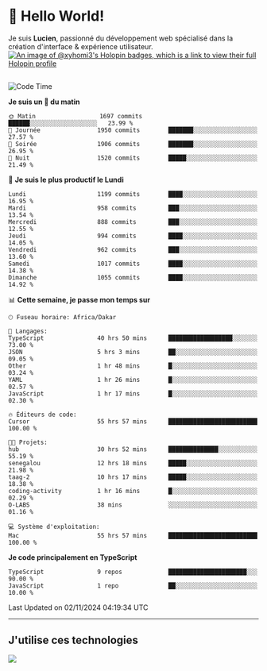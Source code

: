 # 👋 Hello World!

Je suis **Lucien**, passionné du développement web spécialisé dans la création d'interface & expérience utilisateur.
[![An image of @xyhomi3's Holopin badges, which is a link to view their full Holopin profile](https://holopin.me/xyhomi3)](https://holopin.io/@xyhomi3)

##

<!--START_SECTION:waka-->
![Code Time](http://img.shields.io/badge/Code%20Time-2%2C452%20hrs%2034%20mins-blue)

**Je suis un 🐤 du matin** 

```text
🌞 Matin                  1697 commits        ██████░░░░░░░░░░░░░░░░░░░   23.99 % 
🌆 Journée                1950 commits        ███████░░░░░░░░░░░░░░░░░░   27.57 % 
🌃 Soirée                 1906 commits        ███████░░░░░░░░░░░░░░░░░░   26.95 % 
🌙 Nuit                   1520 commits        █████░░░░░░░░░░░░░░░░░░░░   21.49 % 
```
📅 **Je suis le plus productif le Lundi** 

```text
Lundi                    1199 commits        ████░░░░░░░░░░░░░░░░░░░░░   16.95 % 
Mardi                    958 commits         ███░░░░░░░░░░░░░░░░░░░░░░   13.54 % 
Mercredi                 888 commits         ███░░░░░░░░░░░░░░░░░░░░░░   12.55 % 
Jeudi                    994 commits         ████░░░░░░░░░░░░░░░░░░░░░   14.05 % 
Vendredi                 962 commits         ███░░░░░░░░░░░░░░░░░░░░░░   13.60 % 
Samedi                   1017 commits        ████░░░░░░░░░░░░░░░░░░░░░   14.38 % 
Dimanche                 1055 commits        ████░░░░░░░░░░░░░░░░░░░░░   14.92 % 
```


📊 **Cette semaine, je passe mon temps sur** 

```text
🕑︎ Fuseau horaire: Africa/Dakar

💬 Langages: 
TypeScript               40 hrs 50 mins      ██████████████████░░░░░░░   73.00 % 
JSON                     5 hrs 3 mins        ██░░░░░░░░░░░░░░░░░░░░░░░   09.05 % 
Other                    1 hr 48 mins        █░░░░░░░░░░░░░░░░░░░░░░░░   03.24 % 
YAML                     1 hr 26 mins        █░░░░░░░░░░░░░░░░░░░░░░░░   02.57 % 
JavaScript               1 hr 17 mins        █░░░░░░░░░░░░░░░░░░░░░░░░   02.30 % 

🔥 Éditeurs de code: 
Cursor                   55 hrs 57 mins      █████████████████████████   100.00 % 

🐱‍💻 Projets: 
hub                      30 hrs 52 mins      ██████████████░░░░░░░░░░░   55.19 % 
senegalou                12 hrs 18 mins      █████░░░░░░░░░░░░░░░░░░░░   21.98 % 
taag-2                   10 hrs 17 mins      █████░░░░░░░░░░░░░░░░░░░░   18.38 % 
coding-activity          1 hr 16 mins        █░░░░░░░░░░░░░░░░░░░░░░░░   02.29 % 
O-LABS                   38 mins             ░░░░░░░░░░░░░░░░░░░░░░░░░   01.16 % 

💻 Système d'exploitation: 
Mac                      55 hrs 57 mins      █████████████████████████   100.00 % 
```

**Je code principalement en TypeScript** 

```text
TypeScript               9 repos             ██████████████████████░░░   90.00 % 
JavaScript               1 repo              ██░░░░░░░░░░░░░░░░░░░░░░░   10.00 % 
```




 Last Updated on 02/11/2024 04:19:34 UTC
<!--END_SECTION:waka-->
---

## J'utilise ces technologies

<p align="left">
  <a href="https://skillicons.dev">
    <img src="https://skillicons.dev/icons?i=ts,js,md,scss,tailwind,react,docker,express,astro,vite,nextjs,vercel,figma,ableton" />
  </a>
</p>

